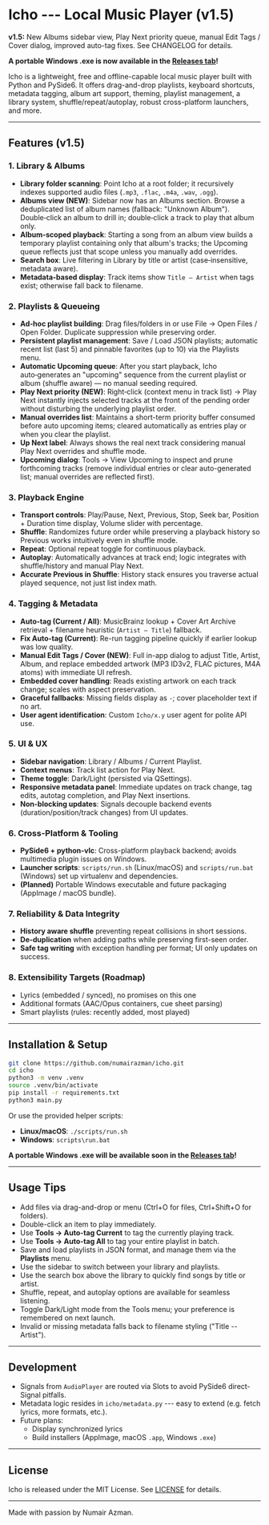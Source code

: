# Icho --- Local Music Player (v1.5)

**v1.5:** New Albums sidebar view, Play Next priority queue, manual Edit Tags / Cover dialog, improved auto-tag fixes. See CHANGELOG for details.

**A portable Windows .exe is now available in the [Releases tab](https://github.com/numairazman/icho/releases)!**

Icho is a lightweight, free and offline-capable local music player built
with Python and PySide6. It offers drag-and-drop playlists, keyboard
shortcuts, metadata tagging, album art support, theming, playlist management,
a library system, shuffle/repeat/autoplay, robust cross-platform launchers, and more.

---

## Features (v1.5)

### 1. Library & Albums

- **Library folder scanning**: Point Icho at a root folder; it recursively indexes supported audio files (`.mp3`, `.flac`, `.m4a`, `.wav`, `.ogg`).
- **Albums view (NEW)**: Sidebar now has an Albums section. Browse a deduplicated list of album names (fallback: "Unknown Album"). Double‑click an album to drill in; double‑click a track to play that album only.
- **Album‑scoped playback**: Starting a song from an album view builds a temporary playlist containing only that album's tracks; the Upcoming queue reflects just that scope unless you manually add overrides.
- **Search box**: Live filtering in Library by title or artist (case‑insensitive, metadata aware).
- **Metadata-based display**: Track items show `Title — Artist` when tags exist; otherwise fall back to filename.

### 2. Playlists & Queueing

- **Ad‑hoc playlist building**: Drag files/folders in or use File → Open Files / Open Folder. Duplicate suppression while preserving order.
- **Persistent playlist management**: Save / Load JSON playlists; automatic recent list (last 5) and pinnable favorites (up to 10) via the Playlists menu.
- **Automatic Upcoming queue**: After you start playback, Icho auto‑generates an "upcoming" sequence from the current playlist or album (shuffle aware) — no manual seeding required.
- **Play Next priority (NEW)**: Right‑click (context menu in track list) → Play Next instantly injects selected tracks at the front of the pending order without disturbing the underlying playlist order.
- **Manual overrides list**: Maintains a short-term priority buffer consumed before auto upcoming items; cleared automatically as entries play or when you clear the playlist.
- **Up Next label**: Always shows the real next track considering manual Play Next overrides and shuffle mode.
- **Upcoming dialog**: Tools → View Upcoming to inspect and prune forthcoming tracks (remove individual entries or clear auto-generated list; manual overrides are reflected first).

### 3. Playback Engine

- **Transport controls**: Play/Pause, Next, Previous, Stop, Seek bar, Position + Duration time display, Volume slider with percentage.
- **Shuffle**: Randomizes future order while preserving a playback history so Previous works intuitively even in shuffle mode.
- **Repeat**: Optional repeat toggle for continuous playback.
- **Autoplay**: Automatically advances at track end; logic integrates with shuffle/history and manual Play Next.
- **Accurate Previous in Shuffle**: History stack ensures you traverse actual played sequence, not just list index math.

### 4. Tagging & Metadata

- **Auto-tag (Current / All)**: MusicBrainz lookup + Cover Art Archive retrieval + filename heuristic (`Artist – Title`) fallback.
- **Fix Auto-tag (Current)**: Re-run tagging pipeline quickly if earlier lookup was low quality.
- **Manual Edit Tags / Cover (NEW)**: Full in-app dialog to adjust Title, Artist, Album, and replace embedded artwork (MP3 ID3v2, FLAC pictures, M4A atoms) with immediate UI refresh.
- **Embedded cover handling**: Reads existing artwork on each track change; scales with aspect preservation.
- **Graceful fallbacks**: Missing fields display as `-`; cover placeholder text if no art.
- **User agent identification**: Custom `Icho/x.y` user agent for polite API use.

### 5. UI & UX

- **Sidebar navigation**: Library / Albums / Current Playlist.
- **Context menus**: Track list action for Play Next.
- **Theme toggle**: Dark/Light (persisted via QSettings).
- **Responsive metadata panel**: Immediate updates on track change, tag edits, autotag completion, and Play Next insertions.
- **Non-blocking updates**: Signals decouple backend events (duration/position/track changes) from UI updates.

### 6. Cross-Platform & Tooling

- **PySide6 + python-vlc**: Cross-platform playback backend; avoids multimedia plugin issues on Windows.
- **Launcher scripts**: `scripts/run.sh` (Linux/macOS) and `scripts/run.bat` (Windows) set up virtualenv and dependencies.
- **(Planned)** Portable Windows executable and future packaging (AppImage / macOS bundle).

### 7. Reliability & Data Integrity

- **History aware shuffle** preventing repeat collisions in short sessions.
- **De-duplication** when adding paths while preserving first-seen order.
- **Safe tag writing** with exception handling per format; UI only updates on success.

### 8. Extensibility Targets (Roadmap)

- Lyrics (embedded / synced), no promises on this one
- Additional formats (AAC/Opus containers, cue sheet parsing)
- Smart playlists (rules: recently added, most played)

---

## Installation & Setup

```bash
git clone https://github.com/numairazman/icho.git
cd icho
python3 -m venv .venv
source .venv/bin/activate
pip install -r requirements.txt
python3 main.py
```

Or use the provided helper scripts:

- **Linux/macOS**: `./scripts/run.sh`
- **Windows**: `scripts\run.bat`

**A portable Windows .exe will be available soon in the [Releases tab](https://github.com/numairazman/icho/releases)!**

---

## Usage Tips

- Add files via drag-and-drop or menu (Ctrl+O for files, Ctrl+Shift+O
  for folders).
- Double-click an item to play immediately.
- Use **Tools → Auto-tag Current** to tag the currently playing track.
- Use **Tools → Auto-tag All** to tag your entire playlist in batch.
- Save and load playlists in JSON format, and manage them via the **Playlists** menu.
- Use the sidebar to switch between your library and playlists.
- Use the search box above the library to quickly find songs by title or artist.
- Shuffle, repeat, and autoplay options are available for seamless listening.
- Toggle Dark/Light mode from the Tools menu; your preference is remembered on next launch.
- Invalid or missing metadata falls back to filename styling ("Title -- Artist").

---

## Development

- Signals from `AudioPlayer` are routed via Slots to avoid PySide6
  direct-Signal pitfalls.
- Metadata logic resides in `icho/metadata.py` --- easy to extend
  (e.g. fetch lyrics, more formats, etc.).
- Future plans:
  - Display synchronized lyrics
  - Build installers (AppImage, macOS `.app`, Windows `.exe`)

---

## License

Icho is released under the MIT License. See [LICENSE](LICENSE) for
details.

---

Made with passion by Numair Azman.
